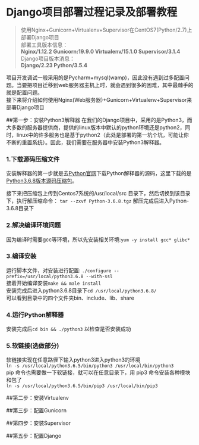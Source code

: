 # Django项目部署过程记录及部署教程

> 使用Nginx+Gunicorn+Virtualenv+Supervisor在CentOS7(Python/2.7)上部署Django项目<br>
> 部署工具版本信息：<br>
> <b>Nginx/1.12.2   Gunicorn:19.9.0 Virtualenv/15.1.0 Supervisor/3.1.4 </b><br>
> Django项目版本消息：<br>
> <b>Django/2.23 Python/3.5.4</b><br>

项目开发调试一般采用的是Pycharm+mysql(wamp)，因此没有遇到过多配置问题。当要把项目迁移到web服务器主机上时，就会遇到很多的困难，其中最棘手的就是配置问题。<br>
接下来将介绍如何使用Nginx(Web服务器)+Gunicorn+Virtualenv+Supervisor来部署Django项目

##第一步：安装Python3解释器
在我们的Django项目中，采用的是Python3，而大多数的服务器提供商，提供的linux版本中默认的python环境还是python2，同时，linux中的许多服务也是基于python2（此处是部署的第一坑个坑，可能让你不断的重置系统）。因此，我们需要在服务器中安装Python3解释器。

### 1.下载源码压缩文件
安装解释器的第一步就是去[Python官网](https://www.python.org/downloads/)下载Python解释器的源码，这里下载的是[Python3.6.8版本源码压缩包](https://www.python.org/ftp/python/3.6.8/Python-3.6.8.tgz)。

接下来把压缩包上传到Centos7系统的/usr/local/src 目录下，然后切换到该目录下，执行解压缩命令：
`tar --zxvf Python-3.6.8.tgz`
解压完成后进入Python-3.6.8目录下

### 2.解决编译环境问题
因为编译时需要gcc等环境，所以先安装相关环境:`yum -y install gcc* glibc*`

### 3.编译安装
运行脚本文件，对安装进行配置:
`./configure --prefix=/usr/local/python3.6.8 --with-ssl`  
接着开始编译安装`make && male install`  
安装完成后进入python3.6.8目录下`cd /usr/local/python3.6.8/`  
可以看到目录中的四个文件夹bin、include、lib、share

### 4.运行Python解释器
安装完成后`cd bin && ./python3` 以检查是否安装成功

### 5.软链接(选做部分)
软链接实现在任意路径下输入python3进入python3的环境  
`ln -s /usr/local/python3.6.5/bin/python3 /usr/local/bin/python3`  
pip 命令也需要做一下软链接，就可以在任意目录下，用 pip3 命令安装各种模块和包了  
`ln -s /usr/local/python3.6.5/bin/pip3 /usr/local/bin/pip3`

##第二步：安装Virtualenv


##第三步：配置Gunicorn


##第四步：安装Supervisor

##第五步：配置Django
